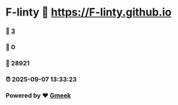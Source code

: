 # F-linty :link: https://F-linty.github.io 
### :page_facing_up: [3](https://F-linty.github.io/tag.html) 
### :speech_balloon: 0 
### :hibiscus: 28921 
### :alarm_clock: 2025-09-07 13:33:23 
### Powered by :heart: [Gmeek](https://github.com/Meekdai/Gmeek)

